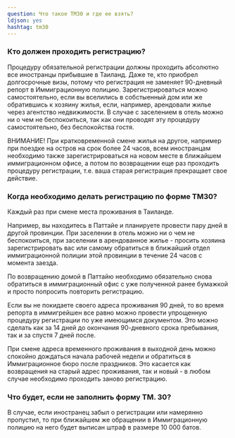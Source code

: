 ```yaml
---
question: Что такое ТМ30 и где ее взять?
ldjson: yes
hashtag: tm30
---
```



### Кто должен проходить регистрацию?

Процедуру обязательной регистрации должны проходить абсолютно все иностранцы прибывшие в Таиланд. Даже те, кто приобрел долгосрочные визы, потому что регистрация не заменяет 90-дневный репорт в Иммиграционную полицию. Зарегистрироваться можно самостоятельно, если вы вселились в собстыенный дом или же обратившись к хозяину жилья, если, например, арендовали жилье через агентство недвижимости. В случае с заселением в отель можно ни о чем не беспокоиться, так как они проводят эту процедуру самостоятельно, без беспокойства гостя.

ВНИМАНИЕ! При кратковременной смене жилья на другое, например при поездке на остров на срок более 24 часов, всем иностранцам необходимо также зарегистрироваться на новом месте в ближайшем иммиграционном офисе, а потом по возвращении еще раз проходить процедуру регистрации, т.е. ваша старая регистрация прекращает свое действие.

### Когда необходимо делать регистрацию по форме ТМ30?
Каждый раз при смене места проживания в Таиланде.

Например, вы находитесь в Паттайе и планируете провести пару дней в другой провинции. При заселении в отель можно ни о чем не беспокоиться, при заселении в арендованное жилье - просить хозяина зарегистрировать вас или самому обратиться в ближайший отдел иммиграционной полиции этой провинции в течение 24 часов с момента заезда.

По возвращению домой в Паттайю необходимо обязательно снова обратиться в иммиграционный офис с уже полученной ранее бумажкой и просто попросить повторить регистрацию. 

Если вы не покидаете своего адреса проживания 90 дней, то во время репорта в иммигрейшен все равно можно провести упрощенную процедуру регистрации по уже имеющимся документом. Это можно сделать как за 14 дней до окончания 90-дневного срока пребывания, так и за спустя 7 дней после.

При смене адреса временного проживания в выходной день можно спокойно дождаться начала рабочей недели и обратиться в Иммиграционное бюро после праздников. Это касается как возвращения на старый адрес проживания, так и новый - в любом случае необходимо проходить заново регистрацию. 

### Что будет, если не заполнить форму TM. 30?

В случае, если иностранец забыл о регистрации или намерянно пропустил, то при ближайшем же обращении в Иммиграционную полицию на него будет выписан штраф в размере 10 000 батов.
